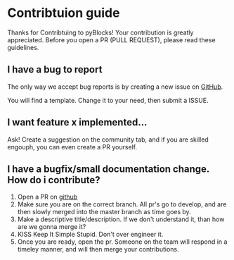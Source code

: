 # Contribtuion guide

Thanks for Contribtuing to pyBlocks! Your contribution is greatly appreciated. Before you open a PR (PULL REQUEST), please read these guidelines.

## I have a bug to report

The only way we accept bug reports is by creating a new issue on [GitHub](https://github.com/micziz/pyblocks/issues).

You will find a template. Change it to your need, then submit a ISSUE.

## I want feature x implemented...

Ask! Create a suggestion on the community tab, and if you are skilled engouph, you can even create a PR yourself.

## I have a bugfix/small documentation change. How do i contribute?

1. Open a PR on [github](https://github.com/micziz/pyblocks/pulls)
2. Make sure you are on the correct branch. All pr's go to develop, and are then slowly merged into the master branch as time goes by.
3. Make a descriptive title/description. If we don't understand it, than how are we gonna merge it?
4. KISS Keep It Simple Stupid. Don't over engineer it.
5. Once you are ready, open the pr. Someone on the team will respond in a timeley manner, and will then merge your contributions.
